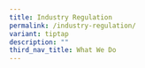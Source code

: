```yaml
---
title: Industry Regulation
permalink: /industry-regulation/
variant: tiptap
description: ""
third_nav_title: What We Do
---
```

